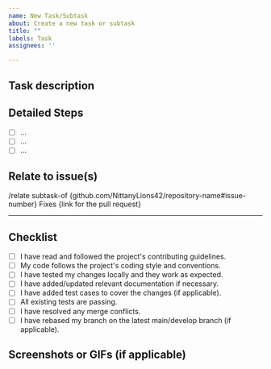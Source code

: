 ```yaml
---
name: New Task/Subtask
about: Create a new task or subtask
title: ""
labels: Task
assignees: ''

---
```


## Task description
<!-- Please indicate the task's purpose and goal. -->

## Detailed Steps
<!-- Please specify the individual steps and/or provide relevant references. -->

- [ ] ...
- [ ] ...
- [ ] ...

## Relate to issue(s)
<!-- Please specify any related issues using the format `/relate relation-type #issue-number`
<!-- Multiple relations can be added, must be one per line -->
<!-- use `Fixes` to relate any pull request -->

/relate subtask-of {github.com/NittanyLions42/repository-name#issue-number}
Fixes {link for the pull request}

---
## Checklist
- [ ] I have read and followed the project's contributing guidelines.
- [ ] My code follows the project's coding style and conventions.
- [ ] I have tested my changes locally and they work as expected.
- [ ] I have added/updated relevant documentation if necessary.
- [ ] I have added test cases to cover the changes (if applicable).
- [ ] All existing tests are passing.
- [ ] I have resolved any merge conflicts.
- [ ] I have rebased my branch on the latest main/develop branch (if applicable).

## Screenshots or GIFs (if applicable)
<!-- Include any screenshots or GIFs that demonstrate the changes made in this pull request. -->
